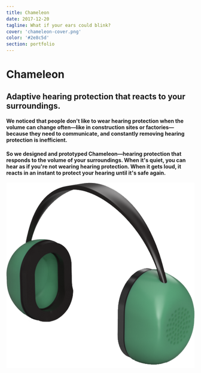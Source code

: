 ```yaml
---
title: Chameleon
date: 2017-12-20
tagline: What if your ears could blink?
cover: 'chameleon-cover.png'
color: '#2e8c5d'
section: portfolio
---
```


# Chameleon

<div class="tldr" markdown=1>

## Adaptive hearing protection that reacts to your surroundings.

#### We noticed that people don't like to wear hearing protection when the volume can change often—like in construction sites or factories—because they need to communicate, and constantly removing hearing protection is inefficient.

#### So we designed and prototyped Chameleon—hearing protection that responds to the volume of your surroundings. When it's quiet, you can hear as if you're not wearing hearing protection. When it gets loud, it reacts in an instant to protect your hearing until it's safe again.


<div class="cover-image vertical">

![A 3D rendering of the Chameleon hearing protection device](../../images/portfolio/cover/chameleon-cover.png)
</div>

</div>

<!-- ## Problem

We surveyed and interviewed people who work in construction, manufacturing, and live music production[^1] about their hearing protection use. A vast majority answered that while they know they should wear, protection they often don't. When asked why, they said they often needed to talk at work, and it's tedious to constantly remove hearing protection and put it back on.

## Requirements 

Based on our research insights, we came up with a number of areas our device should excel in. We then turned them into engineering functional requirements and metrics.

**Attenuation:** Must protect the wearer from potentially damaging sound.

**Communication:** Should allow communication when there is no damaging sound.

**Comfort:** Should be comfortable to wear for a full work day.

**Cost:** Should be reasonably priced relative to other products in the space.

**Durability:** Should withstand daily use in a rugged environment, and consume minimal power.

**Measurement:** Should accurately measure the noise level, and conform to ANSI standards.

## User Stories

I started to draw up flows and storyboards for the ideal use of the device. Storyboards helped identify different use scenarios (who's talking? who's making the noise?), and functions we had initially overlooked (like override buttons to preemptively close the device), but a user flow was not very helpful, since the primary goal is to not interfere with the wearer's work. Any user flow was a straight line from the beginning off the day to the end. 

We found that the user story: "As a worker, I want to protect my hearing and still be able to communicate when working" helped us focus in during development.


## Prototypes
### Full Prototype Mk. 1
Over the next couple months we worked on the electrical and software systems, as well as testing different ways to dynamically attenuate. Our first system prototype was a retrofit on an existing ear-cup, and was used to test the measurement, control logic and mechanical components of the system. 

<figure class='folio_image video' id='first-proto-video'>
	<iframe src="https://www.youtube.com/embed/yUvlpVK7ays?loop=1" frameborder="0" loop="1" webkitallowfullscreen mozallowfullscreen allowfullscreen></iframe>
	<figcaption>The first prototype</figcaption>
</figure>

Though a good proof-of-concept, this prototype was too slow, and too noisy for what we needed to do with it. We also noticed when testing it that long hair tended to get caught in the disk—definitely not ideal.

### Full Prototype Mk. 2

I spent the next 4 months working on all aspects of the design: electronics, embedded code, mechanical and acoustics.

After a few dozen smaller scale prototypes to test each part of the system independently, we finally had a working full-system prototype.

![The final 3D printed prototype, with Teensy controller enclosure.](../../images/portfolio/chameleon/finished-prototype.jpg)

## Pitch and Demo

We showcased our prototype at the Systems Design Engineering Symposium where we won People's Choice award. We also won the Norman Esch Entrepreneurship Award for our pitch and product demo!

<figure class='folio_image video' id='symposium-demo-video'>
	<iframe src="https://www.youtube.com/embed/3ss9hONATuw?loop=1" frameborder="0" loop="1" webkitallowfullscreen mozallowfullscreen allowfullscreen></iframe>
	<figcaption>Showing off the prototype at the Systems Design Engineering Symposium</figcaption>
</figure>

<figure class='folio_image' id='norman-esch-demo'>
		<img src='../../images/portfolio/chameleon/prototype-demo.jpg'>
<figcaption>Demonstrating the prototype at Norman Esch finals, where we<a href="https://uwaterloo.ca/engineering/news/six-teams-win-10000-each-annual-esch-awards" target="_blank"> won a $10,000 prize</a> for our pitch and demo!</figcaption>
</figure>



[^1]: Live music workers means, for example: stagehands, producers, and directors, not performers themselves -->